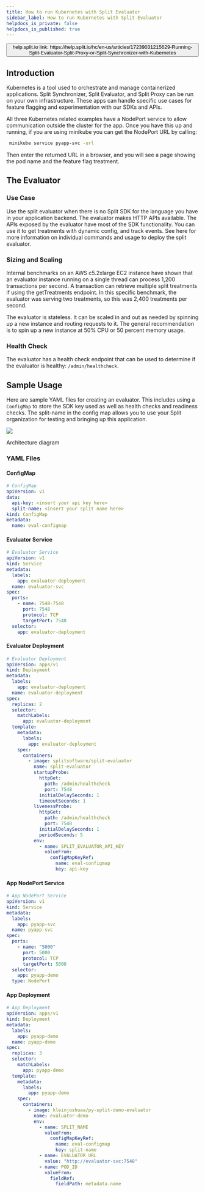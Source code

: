 ```yaml
---
title: How to run Kubernetes with Split Evaluator
sidebar_label: How to run Kubernetes with Split Evaluator
helpdocs_is_private: false
helpdocs_is_published: true
---
```


<p>
  <button style={{borderRadius:'8px', border:'1px', fontFamily:'Courier New', fontWeight:'800', textAlign:'left'}}> help.split.io link: https://help.split.io/hc/en-us/articles/17239031215629-Running-Split-Evaluator-Split-Proxy-or-Split-Synchronizer-with-Kubernetes </button>
</p>

## Introduction

Kubernetes is a tool used to orchestrate and manage containerized applications. Split Synchronizer, Split Evaluator, and Split Proxy can be run on your own infrastructure. These apps can handle specific use cases for feature flagging and experimentation with our SDKs and APIs.

All three Kubernetes related examples have a NodePort service to allow communication outside the cluster for the app. Once you have this up and running, if you are using minikube you can get the NodePort URL by calling:
```bash
 minikube service pyapp-svc -url
```
Then enter the returned URL in a browser, and you will see a page showing the pod name and the feature flag treatment.

## The Evaluator

### Use Case

Use the split evaluator when there is no Split SDK for the language you have in your application backend. The evaluator makes HTTP APIs available. The APIs exposed by the evaluator have most of the SDK functionality. You can use it to get treatments with dynamic config, and track events. See here for more information on individual commands and usage to deploy the split evaluator.

### Sizing and Scaling

Internal benchmarks on an AWS c5.2xlarge EC2 instance have shown that an evaluator instance running on a single thread can process 1,200 transactions per second. A transaction can retrieve multiple split treatments if using the getTreatments endpoint. In this specific benchmark, the evaluator was serving two treatments, so this was 2,400 treatments per second.

The evaluator is stateless. It can be scaled in and out as needed by spinning up a new instance and routing requests to it. The general recommendation is to spin up a new instance at 50% CPU or 50 percent memory usage.

### Health Check

The evaluator has a health check endpoint that can be used to determine if the evaluator is healthy: `/admin/healthcheck`.

## Sample Usage

Here are sample YAML files for creating an evaluator. This includes using a `ConfigMap` to store the SDK key used as well as health checks and readiness checks. The split-name in the config map allows you to use your Split organization for testing and bringing up this application.

![](https://www.split.io/wp-content/uploads/Screen-Shot-2022-10-06-at-9.02.09-PM.png)

Architecture diagram

### YAML Files

#### ConfigMap
```yaml
# ConfigMap
apiVersion: v1
data:
  api-key: <insert your api key here>
  split-name: <insert your split name here>
kind: ConfigMap
metadata:
  name: eval-configmap
```

#### Evaluator Service
```yaml
# Evaluator Service
apiVersion: v1
kind: Service
metadata:
  labels:
    app: evaluator-deployment
  name: evaluator-svc
spec:
  ports:
    - name: 7548-7548
      port: 7548
      protocol: TCP
      targetPort: 7548
  selector:
    app: evaluator-deployment
```

#### Evaluator Deployment
```yaml
# Evaluator Deployment
apiVersion: apps/v1
kind: Deployment
metadata:
  labels:
    app: evaluator-deployment
  name: evaluator-deployment
spec:
  replicas: 2
  selector:
    matchLabels:
      app: evaluator-deployment
  template:
    metadata:
      labels:
        app: evaluator-deployment
    spec:
      containers:
        - image: splitsoftware/split-evaluator
          name: split-evaluator
          startupProbe:
            httpGet:
              path: /admin/healthcheck
              port: 7548
            initialDelaySeconds: 1
            timeoutSeconds: 1
          livenessProbe:
            httpGet:
              path: /admin/healthcheck
              port: 7548
            initialDelaySeconds: 1
            periodSeconds: 5
          env:
            - name: SPLIT_EVALUATOR_API_KEY
              valueFrom:
                configMapKeyRef:
                  name: eval-configmap
                  key: api-key
```

#### App NodePort Service
```yaml
# App NodePort Service
apiVersion: v1
kind: Service
metadata:
  labels:
    app: pyapp-svc
  name: pyapp-svc
spec:
  ports:
    - name: "5000"
      port: 5000
      protocol: TCP
      targetPort: 5000
  selector:
    app: pyapp-demo
  type: NodePort
```

#### App Deployment
```yaml
# App Deployment
apiVersion: apps/v1
kind: Deployment
metadata:
  labels:
    app: pyapp-demo
  name: pyapp-demo
spec:
  replicas: 3
  selector:
    matchLabels:
      app: pyapp-demo
  template:
    metadata:
      labels:
        app: pyapp-demo
    spec:
      containers:
        - image: kleinjoshuaa/py-split-demo-evaluator
          name: evaluator-demo
          env:
            - name: SPLIT_NAME
              valueFrom:
                configMapKeyRef:
                  name: eval-configmap
                  key: split-name
            - name: EVALUATOR_URL
              value: "http://evaluator-svc:7548"
            - name: POD_ID
              valueFrom:
                fieldRef:
                  fieldPath: metadata.name
```